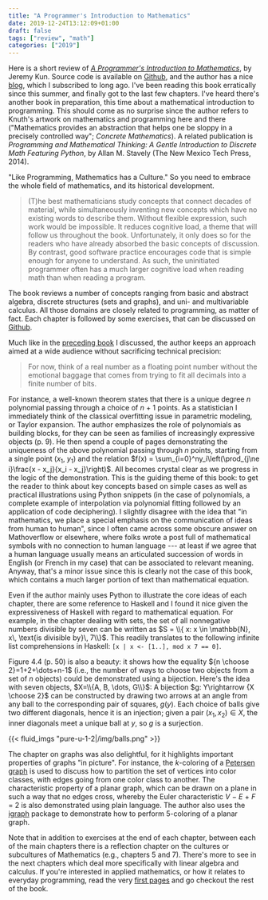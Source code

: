 ```yaml
---
title: "A Programmer's Introduction to Mathematics"
date: 2019-12-24T13:12:09+01:00
draft: false
tags: ["review", "math"]
categories: ["2019"]
---
```


Here is a short review of [*A Programmer's Introduction to Mathematics*](https://pimbook.org), by Jeremy Kun. Source code is available on [Github](https://github.com/pim-book/programmers-introduction-to-mathematics), and the author has a nice [blog](https://jeremykun.com), which I subscribed to long ago. I've been reading this book erratically since this summer, and finally got to the last few chapters. I've heard there's another book in preparation, this time about a mathematical introduction to programming. This should come as no surprise since the author refers to Knuth's artwork on mathematics and programming here and there ("Mathematics provides an abstraction that helps one be sloppy in a precisely controlled way"; *Concrete Mathematics*). A related publication is *Programming and Mathematical Thinking: A Gentle Introduction to Discrete Math Featuring Python*, by Allan M. Stavely (The New Mexico Tech Press, 2014).

"Like Programming, Mathematics has a Culture." So you need to embrace the whole field of mathematics, and its historical development.

> (T)he best mathematicians study concepts that connect decades of material, while simultaneously inventing new concepts which have no existing words to describe them. Without flexible expression, such work would be impossible. It reduces cognitive load, a theme that will follow us throughout the book. Unfortunately, it only does so for the readers who have already absorbed the basic concepts of discussion. By contrast, good software practice encourages code that is simple enough for anyone to understand. As such, the uninitiated programmer often has a much larger cognitive load when reading math than when reading a program.

The book reviews a number of concepts ranging from basic and abstract algebra, discrete structures (sets and graphs), and uni- and multivariable calculus. All those domains are closely related to programming, as matter of fact. Each chapter is followed by some exercises, that can be discussed on [Github](https://github.com/pim-book/exercises). 

Much like in the [preceding book](/post/bioinformatics-algorithms/) I discussed, the author keeps an approach aimed at a wide audience without sacrificing technical precision:

> For now, think of a real number as a floating point number without the emotional baggage that comes from trying to fit all decimals into a finite number of bits.

For instance, a well-known theorem states that there is a unique degree *n* polynomial passing through a choice of *n* + 1 points. As a statistician I immediately think of the classical overfitting issue in parametric modeling, or Taylor expansion. The author emphasizes the role of polynomials as building blocks, for they can be seen as families of increasingly expressive objects (p. 9). He then spend a couple of pages demonstrating the uniqueness of the above polynomial passing through *n* points, starting from a single point (*x*<sub>1</sub>, *y*<sub>1</sub>) and the relation $f(x) = \sum_{i=0}^ny_i\left(\prod_{j\ne i}\frac{x - x_j}{x_i - x_j}\right)$. All becomes crystal clear as we progress in the logic of the demonstration. This is the guiding theme of this book: to get the reader to think about key concepts based on simple cases as well as practical illustrations using Python snippets (in the case of polynomials, a complete example of interpolation via polynomial fitting followed by an application of code deciphering). I slightly disagree with the idea that "in mathematics, we place a special emphasis on the communication of ideas from human to human", since I often came across some obscure answer on Mathoverflow or elsewhere, where folks wrote a post full of mathematical symbols with no connection to human language --- at least if we agree that a human language usually means an articulated succession of words in English (or French in my case) that can be associated to relevant meaning. Anyway, that's a minor issue since this is clearly not the case of this book, which contains a much larger portion of text than mathematical equation.

Even if the author mainly uses Python to illustrate the core ideas of each chapter, there are some  reference to Haskell and I found it nice given the expressiveness of Haskell with regard to mathematical equation. For example, in the chapter dealing with sets, the set of all nonnegative numbers divisible by seven can be written as $S = \\{ x: x \in \mathbb{N}, x\, \text{is divisible by}\, 7\\}$. This readily translates to the following infinite list comprehensions in Haskell: `[x | x <- [1..], mod x 7 == 0]`. 

Figure 4.4 (p. 50) is also a beauty: it shows how the equality ${n \choose 2}=1+2+\dots+n-1$ (i.e., the number of ways to choose two objects from a set of *n* objects) could be demonstrated using a bijection. Here's the idea with seven objects, $X=\\{A, B, \dots, G\\}$: A bijection $g: Y\rightarrow {X \choose 2}$ can be constructed by drawing two arrows at an angle from any ball to the corresponding pair of squares, $g(y)$. Each choice of balls give two different diagonals, hence it is an injection; given a pair $(x_1,x_2) \in X$, the inner diagonals meet a unique ball at $y$, so $g$ is a surjection. 

{{< fluid_imgs  "pure-u-1-2|/img/balls.png" >}}

The chapter on graphs was also delightful, for it highlights important properties of graphs "in picture". For instance, the *k*-coloring of a [Petersen graph](https://en.wikipedia.org/wiki/Petersen_graph) is used to discuss how to partition the set of vertices into color classes, with edges going from one color class to another. The characteristic property of a planar graph, which can be drawn on a plane in such a way that no edges cross, whereby the Euler characteristic *V* − *E* + *F* = 2 is also demonstrated using plain language. The author also uses the [igraph](https://igraph.org) package to demonstrate how to perform 5-coloring of a planar graph.

Note that in addition to exercises at the end of each chapter, between each of the main chapters there is a reflection chapter on the cultures or subcultures of Mathematics (e.g., chapters 5 and 7). There's more to see in the next chapters which deal more specifically with linear algebra and calculus. If you're interested in applied mathematics, or how it relates to everyday programming, read the very [first pages](https://pimbook.org/pdf/pim_first_pages.pdf) and go checkout the rest of the book.